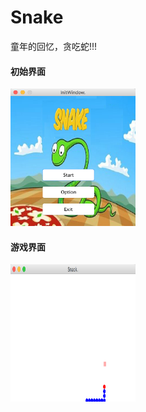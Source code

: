 # Snake
童年的回忆，贪吃蛇!!!

#### 初始界面
  <img width="200" height= "220" src="https://github.com/GazEoD/Snake/blob/master/images/p2.png">
  
#### 游戏界面
  <img width="200" height= "220" src="https://github.com/GazEoD/Snake/blob/master/images/p1.png">
  
